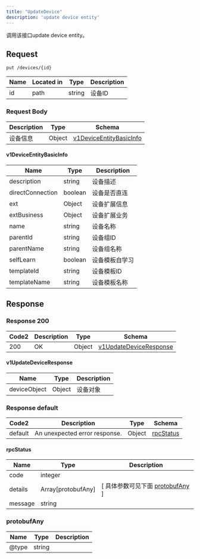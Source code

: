 ```yaml
---
title: "UpdateDevice"
description: 'update device entity'
---
```



调用该接口update device entity。



## Request


```
put /devices/{id}
```



| Name | Located in | Type | Description | 
| ---- | ---------- | ----------- | ----------- | 
| id | path | string | 设备ID |  





### Request Body


 
| Description | Type | Schema |
| ----------- | ------ | ------ |
| 设备信息 | Object | [v1DeviceEntityBasicInfo](#v1DeviceEntityBasicInfo) |

#### v1DeviceEntityBasicInfo

| Name | Type | Description | 
| ---- | ---- | ----------- |     
| description | string | 设备描述 |      
| directConnection | boolean | 设备是否直连 |     
| ext | Object | 设备扩展信息   |     
| extBusiness | Object | 设备扩展业务   |      
| name | string | 设备名称 |      
| parentId | string | 设备组ID |      
| parentName | string | 设备组名称 |      
| selfLearn | boolean | 设备模板自学习 |      
| templateId | string | 设备模板ID |      
| templateName | string | 设备模板名称 |   


  
     
   
     
   
    
          
     
   
    
          
     
   
     
   
     
   
     
   
     
   
     
   
     
 
 





## Response



### Response  200

 
| Code2 | Description | Type | Schema |
| ---- | ----------- | ------ | ------ |
| 200 | OK | Object | [v1UpdateDeviceResponse](#v1UpdateDeviceResponse) |

#### v1UpdateDeviceResponse

| Name | Type | Description | 
| ---- | ---- | ----------- |    
| deviceObject | Object | 设备对象   |   


  
    
          
     
 
 


 


### Response  default

 
| Code2 | Description | Type | Schema |
| ---- | ----------- | ------ | ------ |
| default | An unexpected error response. | Object | [rpcStatus](#rpcStatus) |

#### rpcStatus

| Name | Type | Description | 
| ---- | ---- | ----------- |     
| code | integer |  |          
| details | Array[protobufAny] |  [ 具体参数可见下面 [protobufAny](#protobufAny) ] |       
| message | string |  |   


  
     
   
       
         
### protobufAny
| Name | Type | Description | 
| ---- | ---- | ----------- |     
| @type | string |  |   


  
     
 
 


          
     
   
     
 
 


 


